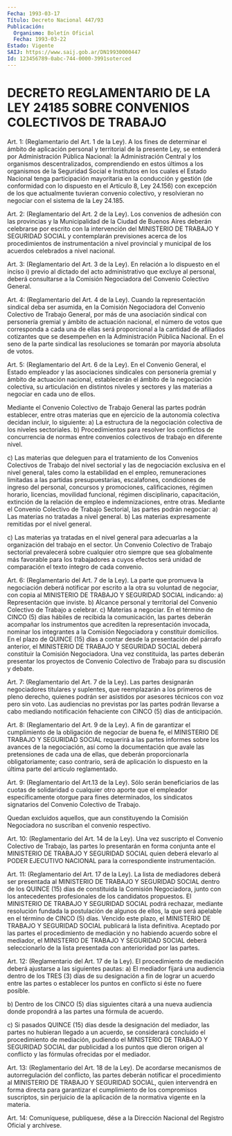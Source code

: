 ```yaml
---
Fecha: 1993-03-17
Título: Decreto Nacional 447/93
Publicación:
  Organismo: Boletín Oficial
  Fecha: 1993-03-22
Estado: Vigente
SAIJ: https://www.saij.gob.ar/DN19930000447
Id: 123456789-0abc-744-0000-3991soterced
---
```

# DECRETO REGLAMENTARIO DE LA LEY 24185 SOBRE CONVENIOS COLECTIVOS DE TRABAJO

<a id="1"></a>
Art.  1:  (Reglamentario del Art. 1 de la Ley). A los fines de determinar el ámbito  de  aplicación  personal  y territorial de la presente Ley, se entenderá por Administración Pública  Nacional: la Administración    Central    y   los  organismos  descentralizados, comprendiendo en estos últimos a  los  organismos  de  la Seguridad Social  e  Institutos  en  los  cuales  el  Estado  Nacional  tenga participación    mayoritaria    en  la  conducción  y  gestión  (de conformidad con lo dispuesto en el  Artículo  8,  Ley  24.156)  con excepción  de  los  que  actualmente tuvieran convenio colectivo, y resolvieran  no  negociar  con    el  sistema  de  la  Ley  24.185.

<a id="2"></a>
Art. 2: (Reglamentario del Art. 2 de la Ley). Los convenios de adhesión  con  las  provincias  y  la Municipalidad de la Ciudad de Buenos Aires deberán celebrarse por  escrito  con  la  intervención del  MINISTERIO  DE  TRABAJO  Y  SEGURIDAD  SOCIAL  y  contemplarán previsiones  acerca  de  los  procedimientos  de instrumentación  a nivel  provincial  y municipal de los acuerdos celebrados  a  nivel nacional.

<a id="3"></a>
Art. 3: (Reglamentario del Art. 3 de la Ley). En relación a lo dispuesto en el inciso i) previo al dictado del acto administrativo  que  excluye  al  personal, deberá consultarse a la Comisión Negociadora del Convenio Colectivo General.

<a id="4"></a>
Art.  4:  (Reglamentario  del  Art.  4  de  la Ley). Cuando la representación    sindical    deba  ser  asumida,  en  la  Comisión Negociadora del Convenio Colectivo  de  Trabajo General, por más de una  asociación  sindical  con  personería  gremial   y  ámbito  de actuación nacional, el número de votos que corresponda  a  cada una de  ellas  será  proporcional a la cantidad de afiliados cotizantes que se desempeñen  en  la  Administración  Pública  Nacional.  En  el  seno  de la parte sindical las resoluciones se tomarán por mayoría absoluta de votos.

<a id="5"></a>
Art.  5:  (Reglamentario del Art. 6 de la Ley). En el Convenio General, el Estado  empleador  y  las  asociaciones  sindicales con personería gremial y ámbito de actuación nacional, establecerán  el ámbito  de  la  negociación colectiva, su articulación en distintos niveles y sectores  y las materias a negociar en cada uno de ellos.

Mediante el Convenio  Colectivo  de  Trabajo  General  las  partes podrán  establecer,  entre  otras  materias  que en ejercicio de la autonomía colectiva decidan incluir, lo siguiente:  a)  La  estructura  de  la negociación colectiva  de  los  niveles sectoriales.  b) Procedimientos para resolver  los conflictos de concurrencia de normas entre convenios colectivos de  trabajo  en  diferente nivel.

c) Las materias que deleguen para el tratamiento de  los Convenios Colectivos  de  Trabajo  del  nivel  sectorial y las de negociación exclusiva  en el nivel general, tales como  la  estabilidad  en  el empleo, remuneraciones  limitadas  a  las partidas presupuestarias, escalafones,  condiciones  de  ingreso del  personal,  concursos  y promociones, calificaciones, régimen  horario, licencias, movilidad funcional,  régimen disciplinario, capacitación,  extinción  de  la relación de empleo e indemnizaciones, entre otras.  Mediante el  Convenio  Colectivo  de Trabajo Sectorial, las partes podrán negociar:  a) Las materias no tratadas a nivel general.  b) Las materias expresamente remitidas  por el nivel general.

c) Las materias ya tratadas en el nivel general  para adecuarlas a la organización del trabajo en el sector.  Un  Convenio  Colectivo  de  Trabajo  sectorial prevalecerá  sobre cualquier otro siempre que sea globalmente  más  favorable para los trabajadores  a cuyos efectos será unidad de comparación  el  texto íntegro de cada convenio.

<a id="6"></a>
Art.  6:  (Reglamentario  del  Art. 7 de la Ley). La parte que promueva la negociación deberá notificar  por  escrito a la otra su voluntad  de  negociar,  con  copia  al  MINISTERIO  DE  TRABAJO  Y SEGURIDAD SOCIAL indicando:  a) Representación que inviste.  b)  Alcance  personal  y  territorial  del  Convenio Colectivo  de Trabajo a celebrar.  c) Materias a negociar.  En el término de CINCO (5) días hábiles de recibida la comunicación,  las  partes deberán acompañar los  instrumentos  que acrediten la representación  invocada, nominar los integrantes a la Comisión Negociadora y constituir domicilios.  En el plazo de QUINCE (15) días  a  contar  desde  la presentación del  párrafo anterior, el MINISTERIO DE TRABAJO Y SEGURIDAD  SOCIAL deberá  constituir  la  Comisión  Negociadora. Una vez constituida, las partes deberán presentar los proyectos  de  Convenio  Colectivo de Trabajo para su discusión y debate.

<a id="7"></a>
Art.  7:  (Reglamentario  del  Art.  7  de la Ley). Las partes designarán negociadores titulares y suplentes,  que  reemplazarán a los  primeros  de  pleno derecho, quienes podrán ser asistidos  por asesores técnicos con voz pero sin voto.  Las audiencias no previstas  por las partes podrán llevarse a cabo mediando notificación fehaciente con CINCO (5) días de anticipación.

<a id="8"></a>
Art.  8:  (Reglamentario  del  Art.  9  de  la  Ley). A fin de garantizar  el cumplimiento de la obligación de negociar  de  buena fe, el MINISTERIO  DE  TRABAJO  Y  SEGURIDAD SOCIAL requerirá a las partes informes sobre los avances de  la  negociación,  así como la documentación que avale las pretensiones de cada una de ellas,  que deberán  proporcionarla  obligatoriamente;  caso contrario, será de aplicación lo dispuesto en la última parte del artículo reglamentado.

<a id="9"></a>
Art.  9:  (Reglamentario  del  Art.13  de  la Ley). Sólo serán beneficiarios de las cuotas de solidaridad o cualquier  otro aporte que  el  empleador específicamente otorgue para fines determinados, los sindicatos  signatarios  del  Convenio  Colectivo  de  Trabajo.

Quedan  excluidos  aquellos,  que  aun  constituyendo  la  Comisión Negociadora no suscriban el convenio respectivo.

<a id="10"></a>
Art.  10:  (Reglamentario  del  Art.  14  de  la Ley). Una vez suscripto  el  Convenio  Colectivo  de  Trabajo,  las  partes    lo presentarán  en  forma  conjunta  ante  el  MINISTERIO DE TRABAJO Y SEGURIDAD SOCIAL quien deberá elevarlo al PODER  EJECUTIVO NACIONAL para la correspondiente instrumentación.

<a id="11"></a>
Art.  11:  (Reglamentario  del Art. 17 de la Ley). La lista de mediadores  deberá  ser  presentada  al  MINISTERIO  DE  TRABAJO  Y SEGURIDAD SOCIAL dentro de  los  QUINCE (15) días de constituida la Comisión Negociadora, junto con los  antecedentes  profesionales de los  candidatos  propuestos. El MINISTERIO DE TRABAJO  Y  SEGURIDAD SOCIAL podrá rechazar,  mediante  resolución fundada la postulación de algunos de ellos, la que será apelable  en  el  término de CINCO (5) días. Vencido este plazo, el MINISTERIO DE TRABAJO  Y SEGURIDAD SOCIAL publicará la lista definitiva.  Aceptado  por  las  partes  el  procedimiento  de  mediación y  no habiendo  acuerdo  sobre  el mediador, el MINISTERIO DE  TRABAJO  Y SEGURIDAD SOCIAL deberá seleccionarlo  de  la  lista presentada con anterioridad por las partes.

<a id="12"></a>
Art. 12: (Reglamentario del Art. 17 de la Ley). El procedimiento  de  mediación  deberá  ajustarse  a  las  siguientes pautas:  a)  El  mediador fijará una audiencia dentro de los TRES (3)  días de su designación  a  fin  de  lograr un acuerdo entre las partes o establecer los puntos en conflicto  si  éste no fuere posible.

b)  Dentro de los CINCO (5) días siguientes  citará  a  una  nueva audiencia  donde  propondrá  a  las  partes una fórmula de acuerdo.

c) Si pasados QUINCE (15) días desde  la designación del mediador, las  partes no  hubieran  llegado  a  un acuerdo,  se  considerará concluido el procedimiento de mediación,  pudiendo el MINISTERIO DE TRABAJO Y SEGURIDAD SOCIAL dar publicidad a  los  puntos que dieron origen  al  conflicto  y  las  fórmulas ofrecidas por el  mediador.

<a id="13"></a>
Art.  13:  (Reglamentario del Art. 18 de la Ley). De acordarse mecanismos de autorregulación  del  conflicto,  las  partes deberán notificar  el  procedimiento  al MINISTERIO DE TRABAJO Y  SEGURIDAD SOCIAL,  quien  intervendrá en forma  directa  para  garantizar  el cumplimiento de los  compromisos  suscriptos,  sin  perjuicio de la aplicación de la normativa vigente en la materia.

<a id="14"></a>
Art. 14: Comuníquese, publíquese, dése a la Dirección Nacional del Registro Oficial y archívese.
